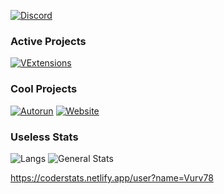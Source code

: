 [![Discord](https://img.shields.io/badge/Discord-Vurv-blue?logo=Discord])](https://discordapp.com/users/363590853140152321)

### Active Projects
[![VExtensions](https://github-readme-stats.vercel.app/api/pin/?username=Vurv78&repo=VExtensions)](https://github.com/Vurv78/VExtensions)

### Cool Projects
[![Autorun](https://github-readme-stats.vercel.app/api/pin/?username=Vurv78&repo=Autorun)](https://github.com/Vurv78/Autorun)
[![Website](https://github-readme-stats.vercel.app/api/pin/?username=Vurv78&repo=Website)](https://github.com/Vurv78/Website)

### Useless Stats
![Langs](https://github-readme-stats.vercel.app/api/top-langs/?username=Vurv78&layout=compact)
![General Stats](https://github-readme-stats.vercel.app/api?username=Vurv78&show_icons=true)

https://coderstats.netlify.app/user?name=Vurv78
